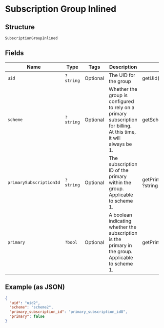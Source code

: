 
# Subscription Group Inlined

## Structure

`SubscriptionGroupInlined`

## Fields

| Name | Type | Tags | Description | Getter | Setter |
|  --- | --- | --- | --- | --- | --- |
| `uid` | `?string` | Optional | The UID for the group | getUid(): ?string | setUid(?string uid): void |
| `scheme` | `?string` | Optional | Whether the group is configured to rely on a primary subscription for billing. At this time, it will always be 1. | getScheme(): ?string | setScheme(?string scheme): void |
| `primarySubscriptionId` | `?string` | Optional | The subscription ID of the primary within the group. Applicable to scheme 1. | getPrimarySubscriptionId(): ?string | setPrimarySubscriptionId(?string primarySubscriptionId): void |
| `primary` | `?bool` | Optional | A boolean indicating whether the subscription is the primary in the group. Applicable to scheme 1. | getPrimary(): ?bool | setPrimary(?bool primary): void |

## Example (as JSON)

```json
{
  "uid": "uid2",
  "scheme": "scheme2",
  "primary_subscription_id": "primary_subscription_id8",
  "primary": false
}
```

